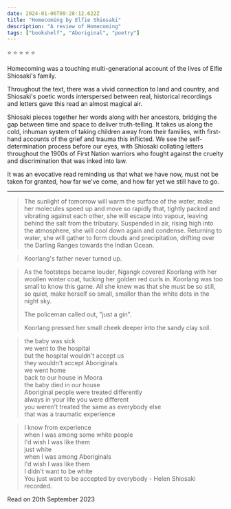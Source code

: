 ```yaml
---    
date: 2024-01-06T09:28:12.622Z
title: "Homecoming by Elfie Shiosaki"
description: "A review of Homecoming"
tags: ["bookshelf", "Aboriginal", "poetry"]
---   
```

⭐ ⭐ ⭐ ⭐ ⭐ 

Homecoming was a touching multi-generational account of the lives of Elfie Shiosaki's family.

Throughout the text, there was a vivid connection to land and country, and Shiosaki's poetic words interspersed between real, historical recordings and letters gave this read an almost magical air.

Shiosaki pieces together her words along with her ancestors, bridging the gap between time and space to deliver truth-telling. It takes us along the cold, inhuman system of taking children away from their families, with first-hand accounts of the grief and trauma this inflicted. We see the self-determination process before our eyes, with Shiosaki collating letters throughout the 1900s of First Nation warriors who fought against the cruelty and discrimination that was inked into law.

It was an evocative read reminding us that what we have now, must not be taken for granted, how far we've come, and how far yet we still have to go.

---

> The sunlight of tomorrow will warm the surface of the water, make her molecules speed up and move so rapidly that, tightly packed and vibrating against each other, she will escape into vapour, leaving behind the salt from the tributary. Suspended in air, rising high into the atmosphere, she will cool down again and condense. Returning to water, she will gather to form clouds and precipitation, drifting over the Darling Ranges towards the Indian Ocean.

> Koorlang's father never turned up.

> As the footsteps became louder, Ngangk covered Koorlang with her woollen winter coat, tucking her golden red curls in. Koorlang was too small to know this game. All she knew was that she must be so still, so quiet, make herself so small, smaller than the white dots in the night sky. 
>
> The policeman called out, "just a gin".  
>
> Koorlang pressed her small cheek deeper into the sandy clay soil.

> the baby was sick  
> we went to the hospital  
> but the hospital wouldn't accept us  
> they wouldn't accept Aboriginals  
> we went home  
> back to our house in Moora  
> the baby died in our house  
> Aboriginal people were treated differently  
> always in your life you were different  
> you weren't treated the same as everybody else  
> that was a traumatic experience  


> I know from experience  
> when I was among some white people  
> I'd wish I was like them  
> just white  
> when I was among Aboriginals  
> I'd wish I was like them  
> I didn't want to be white  
> You just want to be accepted by everybody - Helen Shiosaki recorded.  

Read on 20th September 2023
